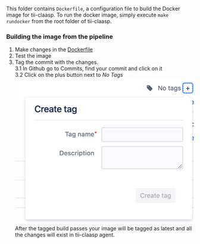 This folder contains `Dockerfile`, a configuration file to build the Docker image for tii-claasp. To run the docker
image, simply execute `make rundocker` from the root folder of tii-claasp.

###  Building the image from the pipeline ###
1. Make changes in the [Dockerfile](Dockerfile)
2. Test the image
3. Tag the commit with the changes.  
    3.1 In Github go to Commits, find your commit and click on it  
    3.2 Click on the plus button next to *No Tags*  
    ![Scheme](tag-build.png)  
    After the tagged build passes your image will be tagged as latest and all the changes will exist in tii-claasp agent.   